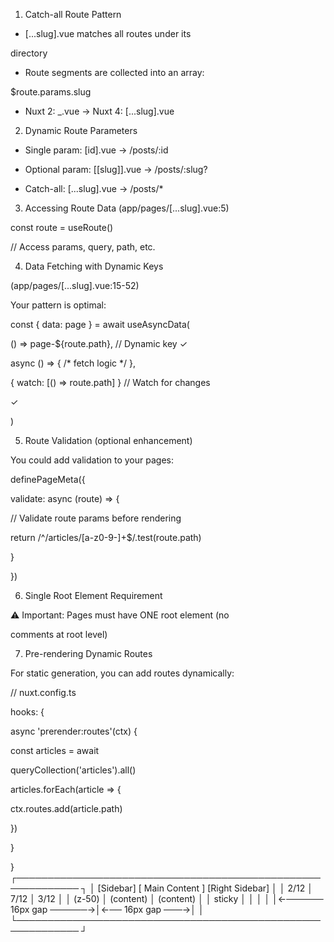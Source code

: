 1. Catch-all Route Pattern

- [...slug].vue matches all routes under its

directory

- Route segments are collected into an array:

$route.params.slug

- Nuxt 2: _.vue → Nuxt 4: [...slug].vue

2. Dynamic Route Parameters

- Single param: [id].vue → /posts/:id

- Optional param: [[slug]].vue → /posts/:slug?

- Catch-all: [...slug].vue → /posts/*

3. Accessing Route Data (app/pages/[...slug].vue:5)

const route = useRoute()

// Access params, query, path, etc.

4. Data Fetching with Dynamic Keys

(app/pages/[...slug].vue:15-52)

Your pattern is optimal:

const { data: page } = await useAsyncData(

() => page-${route.path}, // Dynamic key ✓

async () => { /* fetch logic */ },

{ watch: [() => route.path] } // Watch for changes

✓

)

5. Route Validation (optional enhancement)

You could add validation to your pages:

definePageMeta({

validate: async (route) => {

// Validate route params before rendering

return /^\/articles\/[a-z0-9-]+$/.test(route.path)

}

})

6. Single Root Element Requirement

⚠️ Important: Pages must have ONE root element (no

comments at root level)

<!-- ✓ CORRECT -->

<template>

<div v-if="page">...</div>

</template>

<!-- ✗ WRONG -->

<template>

<!-- Comment here breaks navigation -->

<div>...</div>

</template>

7. Pre-rendering Dynamic Routes

For static generation, you can add routes dynamically:

// nuxt.config.ts

hooks: {

async 'prerender:routes'(ctx) {

const articles = await

queryCollection('articles').all()

articles.forEach(article => {

ctx.routes.add(article.path)

})

}

} ┌────────────────────────────────────────────────────────────
 ┐
 │ [Sidebar] [     Main Content      ] [Right Sidebar]
 │
 │   2/12    │        7/12           │      3/12
 │
 │  (z-50)   │      (content)        │   (content)
 │
 │  sticky   │                       │
 │
 │           │←────── 16px gap ──────→│←── 16px gap ───→│   │
 └────────────────────────────────────────────────────────────
 ┘